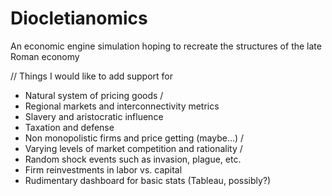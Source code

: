 # Diocletianomics
An economic engine simulation hoping to recreate the structures of the late Roman economy

// Things I would like to add support for
- Natural system of pricing goods /
- Regional markets and interconnectivity metrics
- Slavery and aristocratic influence
- Taxation and defense
- Non monopolistic firms and price getting (maybe...) /
- Varying levels of market competition and rationality /
- Random shock events such as invasion, plague, etc.
- Firm reinvestments in labor vs. capital
- Rudimentary dashboard for basic stats (Tableau, possibly?)
